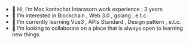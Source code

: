 - 👋 Hi, I’m Mac kantachat Intarasorn
     work experience : 3 years
- 👀 I’m interested in Blockchain , Web 3.0 , golang , e.t.c.
- 🌱 I’m currently learning Vue3 , APIs Standard , Design pattern , e.t.c.
- 💞️ I’m looking to collaborate on a place that is always open to learning new things.


<!---
Mackantachat/Mackantachat is a ✨ special ✨ repository because its `README.md` (this file) appears on your GitHub profile.
You can click the Preview link to take a look at your changes.
--->
